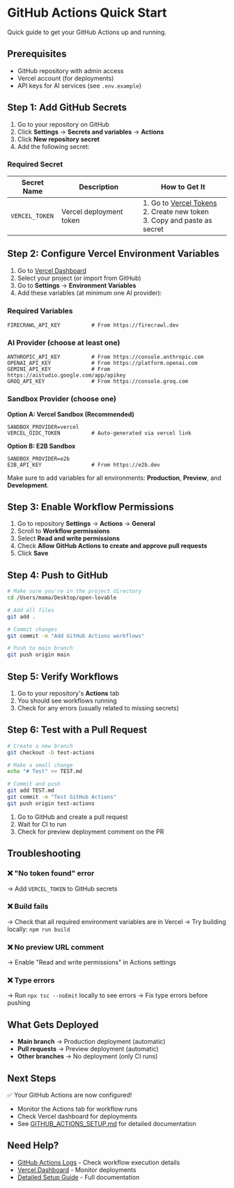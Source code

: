 # GitHub Actions Quick Start

Quick guide to get your GitHub Actions up and running.

## Prerequisites

- GitHub repository with admin access
- Vercel account (for deployments)
- API keys for AI services (see `.env.example`)

## Step 1: Add GitHub Secrets

1. Go to your repository on GitHub
2. Click **Settings** → **Secrets and variables** → **Actions**
3. Click **New repository secret**
4. Add the following secret:

### Required Secret

| Secret Name | Description | How to Get It |
|------------|-------------|---------------|
| `VERCEL_TOKEN` | Vercel deployment token | 1. Go to [Vercel Tokens](https://vercel.com/account/tokens)<br>2. Create new token<br>3. Copy and paste as secret |

## Step 2: Configure Vercel Environment Variables

1. Go to [Vercel Dashboard](https://vercel.com/dashboard)
2. Select your project (or import from GitHub)
3. Go to **Settings** → **Environment Variables**
4. Add these variables (at minimum one AI provider):

### Required Variables

```
FIRECRAWL_API_KEY          # From https://firecrawl.dev
```

### AI Provider (choose at least one)

```
ANTHROPIC_API_KEY          # From https://console.anthropic.com
OPENAI_API_KEY             # From https://platform.openai.com
GEMINI_API_KEY             # From https://aistudio.google.com/app/apikey
GROQ_API_KEY               # From https://console.groq.com
```

### Sandbox Provider (choose one)

**Option A: Vercel Sandbox (Recommended)**
```
SANDBOX_PROVIDER=vercel
VERCEL_OIDC_TOKEN          # Auto-generated via vercel link
```

**Option B: E2B Sandbox**
```
SANDBOX_PROVIDER=e2b
E2B_API_KEY                # From https://e2b.dev
```

Make sure to add variables for all environments: **Production**, **Preview**, and **Development**.

## Step 3: Enable Workflow Permissions

1. Go to repository **Settings** → **Actions** → **General**
2. Scroll to **Workflow permissions**
3. Select **Read and write permissions**
4. Check **Allow GitHub Actions to create and approve pull requests**
5. Click **Save**

## Step 4: Push to GitHub

```bash
# Make sure you're in the project directory
cd /Users/mama/Desktop/open-lovable

# Add all files
git add .

# Commit changes
git commit -m "Add GitHub Actions workflows"

# Push to main branch
git push origin main
```

## Step 5: Verify Workflows

1. Go to your repository's **Actions** tab
2. You should see workflows running
3. Check for any errors (usually related to missing secrets)

## Step 6: Test with a Pull Request

```bash
# Create a new branch
git checkout -b test-actions

# Make a small change
echo "# Test" >> TEST.md

# Commit and push
git add TEST.md
git commit -m "Test GitHub Actions"
git push origin test-actions
```

1. Go to GitHub and create a pull request
2. Wait for CI to run
3. Check for preview deployment comment on the PR

## Troubleshooting

### ❌ "No token found" error
→ Add `VERCEL_TOKEN` to GitHub secrets

### ❌ Build fails
→ Check that all required environment variables are in Vercel
→ Try building locally: `npm run build`

### ❌ No preview URL comment
→ Enable "Read and write permissions" in Actions settings

### ❌ Type errors
→ Run `npx tsc --noEmit` locally to see errors
→ Fix type errors before pushing

## What Gets Deployed

- **Main branch** → Production deployment (automatic)
- **Pull requests** → Preview deployment (automatic)
- **Other branches** → No deployment (only CI runs)

## Next Steps

✅ Your GitHub Actions are now configured!

- Monitor the Actions tab for workflow runs
- Check Vercel dashboard for deployments
- See [GITHUB_ACTIONS_SETUP.md](./GITHUB_ACTIONS_SETUP.md) for detailed documentation

## Need Help?

- [GitHub Actions Logs](https://github.com/firecrawl/open-lovable/actions) - Check workflow execution details
- [Vercel Dashboard](https://vercel.com/dashboard) - Monitor deployments
- [Detailed Setup Guide](./GITHUB_ACTIONS_SETUP.md) - Full documentation
